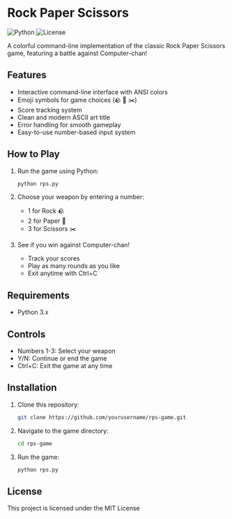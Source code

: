 # Rock Paper Scissors

![Python](https://img.shields.io/badge/python-3.x-blue.svg)
![License](https://img.shields.io/badge/license-MIT-green.svg)

A colorful command-line implementation of the classic Rock Paper Scissors game, featuring a battle against Computer-chan!

## Features

- Interactive command-line interface with ANSI colors
- Emoji symbols for game choices (🪨 📄 ✂️)
- Score tracking system
- Clean and modern ASCII art title
- Error handling for smooth gameplay
- Easy-to-use number-based input system

## How to Play

1. Run the game using Python:
    ```bash
    python rps.py
    ```

2. Choose your weapon by entering a number:
    - 1 for Rock 🪨
    - 2 for Paper 📄
    - 3 for Scissors ✂️

3. See if you win against Computer-chan!
    - Track your scores
    - Play as many rounds as you like
    - Exit anytime with Ctrl+C

## Requirements

- Python 3.x

## Controls

- Numbers 1-3: Select your weapon
- Y/N: Continue or end the game
- Ctrl+C: Exit the game at any time

## Installation

1. Clone this repository:
    ```bash
    git clone https://github.com/yourusername/rps-game.git
    ```

2. Navigate to the game directory:
    ```bash
    cd rps-game
    ```

3. Run the game:
    ```bash
    python rps.py
    ```

## License

This project is licensed under the MIT License 
